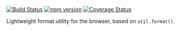 [![Build Status](https://travis-ci.org/tmpfs/format-util.svg)](https://travis-ci.org/tmpfs/format-util)
[![npm version](http://img.shields.io/npm/v/format-util.svg)](https://npmjs.org/package/format-util)
[![Coverage Status](https://coveralls.io/repos/tmpfs/format-util/badge.svg?branch=master&service=github&v=1)](https://coveralls.io/github/tmpfs/format-util?branch=master)

Lightweight format utility for the browser, based on `util.format()`.
